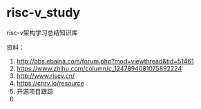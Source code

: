# risc-v_study
risc-v架构学习总结知识库

资料：
1. http://bbs.ebaina.com/forum.php?mod=viewthread&tid=51461
2. https://www.zhihu.com/column/c_1247894081075892224
3. http://www.riscv.cn/
4. https://cnrv.io/resource
5. 开源项目跟踪
6. 
